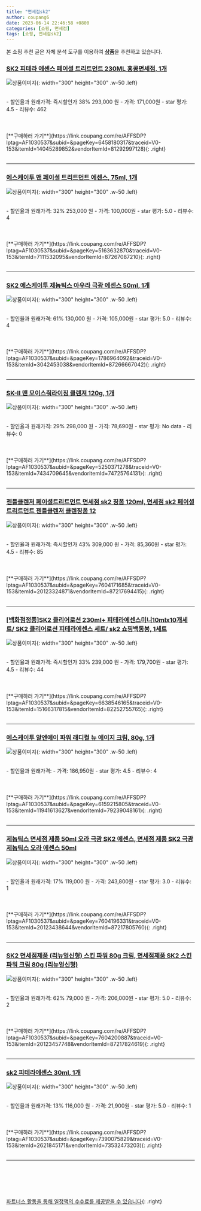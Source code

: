 ```yaml
---
title: "면세점sk2"
author: coupang6
date: 2023-06-14 22:46:58 +0800
categories: [쇼핑, 면세점]
tags: [쇼핑, 면세점sk2]
---
```


본 쇼핑 추천 글은 자체 분석 도구를 이용하여 [**상품**](https://link.coupang.com/a/bao1ui)을 추천하고 있습니다.

### [SK2 피테라 에센스 페이셜 트리트먼트 230ML 홍콩면세점, 1개](https://link.coupang.com/re/AFFSDP?lptag=AF1030537&subid=&pageKey=6458180317&traceid=V0-153&itemId=14045289852&vendorItemId=81292997128)

![상품이미지](https://thumbnail10.coupangcdn.com/thumbnails/remote/230x230ex/image/vendor_inventory/60c4/e50c6e235d80fcbc7c08d76f5b5d453912e67bdaf7685154b7eec11dc2e6.jpg){: width="300" height="300" .w-50 .left}


<br>
- 할인율과 원래가격: 즉시할인가 38%  293,000   원
- 가격: 171,000원
- star 평가: 4.5
- 리뷰수: 462
<br>
<br>
<br>
<br>
[**구매하러 가기**](https://link.coupang.com/re/AFFSDP?lptag=AF1030537&subid=&pageKey=6458180317&traceid=V0-153&itemId=14045289852&vendorItemId=81292997128){: .right}
<br>
<br>

---

### [에스케이투 맨 페이셜 트리트먼트 에센스, 75ml, 1개](https://link.coupang.com/re/AFFSDP?lptag=AF1030537&subid=&pageKey=5163632870&traceid=V0-153&itemId=7111532095&vendorItemId=87267087210)

![상품이미지](https://thumbnail8.coupangcdn.com/thumbnails/remote/230x230ex/image/vendor_inventory/12d6/5e6f5d119663d7778d743b6272b654bb13d69ff1e22714e86e95dff35ffc.png){: width="300" height="300" .w-50 .left}


<br>
- 할인율과 원래가격: 32%  253,000   원
- 가격: 100,000원
- star 평가: 5.0
- 리뷰수: 4
<br>
<br>
<br>
<br>
[**구매하러 가기**](https://link.coupang.com/re/AFFSDP?lptag=AF1030537&subid=&pageKey=5163632870&traceid=V0-153&itemId=7111532095&vendorItemId=87267087210){: .right}
<br>
<br>

---

### [SK2 에스케이투 제놉틱스 아우라 극광 에센스 50ml, 1개](https://link.coupang.com/re/AFFSDP?lptag=AF1030537&subid=&pageKey=1786964092&traceid=V0-153&itemId=3042453038&vendorItemId=87266667042)

![상품이미지](https://thumbnail10.coupangcdn.com/thumbnails/remote/230x230ex/image/vendor_inventory/7cba/fdcea411575370249fba9f8be12723ace1ea059b1537852f97922f1a75fd.png){: width="300" height="300" .w-50 .left}


<br>
- 할인율과 원래가격: 61%  130,000   원
- 가격: 105,000원
- star 평가: 5.0
- 리뷰수: 4
<br>
<br>
<br>
<br>
[**구매하러 가기**](https://link.coupang.com/re/AFFSDP?lptag=AF1030537&subid=&pageKey=1786964092&traceid=V0-153&itemId=3042453038&vendorItemId=87266667042){: .right}
<br>
<br>

---

### [SK-II 맨 모이스춰라이징 클렌져 120g, 1개](https://link.coupang.com/re/AFFSDP?lptag=AF1030537&subid=&pageKey=5250371278&traceid=V0-153&itemId=7434709645&vendorItemId=74725764131)

![상품이미지](https://thumbnail7.coupangcdn.com/thumbnails/remote/230x230ex/image/vendor_inventory/eedc/6ae3ede703d8630365354cabc008c37883bf741341d3de94e222987210f6.jpg){: width="300" height="300" .w-50 .left}


<br>
- 할인율과 원래가격: 29%  298,000   원
- 가격: 78,690원
- star 평가: No data
- 리뷰수: 0
<br>
<br>
<br>
<br>
[**구매하러 가기**](https://link.coupang.com/re/AFFSDP?lptag=AF1030537&subid=&pageKey=5250371278&traceid=V0-153&itemId=7434709645&vendorItemId=74725764131){: .right}
<br>
<br>

---

### [젠틀클렌저 페이셜트리트먼트 면세점 sk2 징폼 120ml, 면세점 sk2 페이셜트리트먼트 젠틀클렌저 클렌징폼 12](https://link.coupang.com/re/AFFSDP?lptag=AF1030537&subid=&pageKey=7604171685&traceid=V0-153&itemId=20123324871&vendorItemId=87217694415)

![상품이미지](https://thumbnail7.coupangcdn.com/thumbnails/remote/230x230ex/image/vendor_inventory/e784/ad18b3bc025fc3c25c2fd8f7a0fe9d19173089b750f51208436a8f32b1ba.png){: width="300" height="300" .w-50 .left}


<br>
- 할인율과 원래가격: 즉시할인가 43%  309,000   원
- 가격: 85,360원
- star 평가: 4.5
- 리뷰수: 85
<br>
<br>
<br>
<br>
[**구매하러 가기**](https://link.coupang.com/re/AFFSDP?lptag=AF1030537&subid=&pageKey=7604171685&traceid=V0-153&itemId=20123324871&vendorItemId=87217694415){: .right}
<br>
<br>

---

### [[백화점정품]SK2 클리어로션 230ml+ 피테라에센스미니10mlx10개세트/ SK2 클리어로션 피테라에센스 세트/ sk2 쇼핑백동봉, 1세트](https://link.coupang.com/re/AFFSDP?lptag=AF1030537&subid=&pageKey=6638546165&traceid=V0-153&itemId=15166317815&vendorItemId=82252755765)

![상품이미지](https://thumbnail10.coupangcdn.com/thumbnails/remote/230x230ex/image/vendor_inventory/a879/9d6d7eaf4bf49317d24664d5e9edc14e6cbcde1c3b3822d7df850e5deafb.JPG){: width="300" height="300" .w-50 .left}


<br>
- 할인율과 원래가격: 즉시할인가 33%  239,000   원
- 가격: 179,700원
- star 평가: 4.5
- 리뷰수: 44
<br>
<br>
<br>
<br>
[**구매하러 가기**](https://link.coupang.com/re/AFFSDP?lptag=AF1030537&subid=&pageKey=6638546165&traceid=V0-153&itemId=15166317815&vendorItemId=82252755765){: .right}
<br>
<br>

---

### [에스케이투 알엔에이 파워 래디컬 뉴 에이지 크림, 80g, 1개](https://link.coupang.com/re/AFFSDP?lptag=AF1030537&subid=&pageKey=6159215805&traceid=V0-153&itemId=11941613627&vendorItemId=79239048161)

![상품이미지](https://thumbnail10.coupangcdn.com/thumbnails/remote/230x230ex/image/vendor_inventory/66b9/4178fa85359b9c829fa50b446e45c72a1f915bccf279af2771afd78e8f33.jpg){: width="300" height="300" .w-50 .left}


<br>
- 할인율과 원래가격: 
- 가격: 186,950원
- star 평가: 4.5
- 리뷰수: 4
<br>
<br>
<br>
<br>
[**구매하러 가기**](https://link.coupang.com/re/AFFSDP?lptag=AF1030537&subid=&pageKey=6159215805&traceid=V0-153&itemId=11941613627&vendorItemId=79239048161){: .right}
<br>
<br>

---

### [제놉틱스 면세점 제품 50ml 오라 극광 SK2 에센스, 면세점 제품 SK2 극광 제놉틱스 오라 에센스 50ml](https://link.coupang.com/re/AFFSDP?lptag=AF1030537&subid=&pageKey=7604196331&traceid=V0-153&itemId=20123438644&vendorItemId=87217805760)

![상품이미지](https://thumbnail10.coupangcdn.com/thumbnails/remote/230x230ex/image/vendor_inventory/7f13/7e9555f855c7e5ff9d04f8904e5277659ccb1592df4341aec3ae22773afc.png){: width="300" height="300" .w-50 .left}


<br>
- 할인율과 원래가격: 17%  119,000   원
- 가격: 243,800원
- star 평가: 3.0
- 리뷰수: 1
<br>
<br>
<br>
<br>
[**구매하러 가기**](https://link.coupang.com/re/AFFSDP?lptag=AF1030537&subid=&pageKey=7604196331&traceid=V0-153&itemId=20123438644&vendorItemId=87217805760){: .right}
<br>
<br>

---

### [SK2 면세점제품 (리뉴얼신형) 스킨 파워 80g 크림, 면세점제품 SK2 스킨 파워 크림 80g (리뉴얼신형)](https://link.coupang.com/re/AFFSDP?lptag=AF1030537&subid=&pageKey=7604200887&traceid=V0-153&itemId=20123457748&vendorItemId=87217824619)

![상품이미지](https://thumbnail7.coupangcdn.com/thumbnails/remote/230x230ex/image/vendor_inventory/d37f/5a55033b744cea57757622a251d52ec5afa82e14d3cb067bc283bc0e1d77.png){: width="300" height="300" .w-50 .left}


<br>
- 할인율과 원래가격: 62%  79,000   원
- 가격: 206,000원
- star 평가: 5.0
- 리뷰수: 2
<br>
<br>
<br>
<br>
[**구매하러 가기**](https://link.coupang.com/re/AFFSDP?lptag=AF1030537&subid=&pageKey=7604200887&traceid=V0-153&itemId=20123457748&vendorItemId=87217824619){: .right}
<br>
<br>

---

### [sk2 피테라에센스 30ml, 1개](https://link.coupang.com/re/AFFSDP?lptag=AF1030537&subid=&pageKey=7390075829&traceid=V0-153&itemId=2621845171&vendorItemId=73532473203)

![상품이미지](https://thumbnail8.coupangcdn.com/thumbnails/remote/230x230ex/image/vendor_inventory/f31c/6d5ed17622813ed4ea4ddd575c211d9ea32406fbaae2bc7506bac1372c77.png){: width="300" height="300" .w-50 .left}


<br>
- 할인율과 원래가격: 13%  116,000   원
- 가격: 21,900원
- star 평가: 5.0
- 리뷰수: 1
<br>
<br>
<br>
<br>
[**구매하러 가기**](https://link.coupang.com/re/AFFSDP?lptag=AF1030537&subid=&pageKey=7390075829&traceid=V0-153&itemId=2621845171&vendorItemId=73532473203){: .right}
<br>
<br>

---
<br><br><br><br><br> [파트너스 활동을 통해 일정액의 수수료를 제공받을 수 있습니다](https://link.coupang.com/a/bao1ui){: .right}
